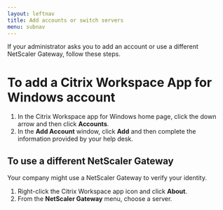 ```yaml
---
layout: leftnav
title: Add accounts or switch servers
menu: subnav
---
```


If your administrator asks you to add an account or use a different NetScaler Gateway, follow these steps.

# To add a Citrix Workspace App for Windows account

1.  In the Citrix Workspace app for Windows home page, click the down arrow and then click **Accounts**.
2.  In the **Add Account** window, click **Add** and then complete the information provided by your help desk.

## To use a different NetScaler Gateway

Your company might use a NetScaler Gateway to verify your identity.

1.  Right-click the Citrix Workspace app icon and click **About**.
2.  From the **NetScaler Gateway** menu, choose a server.